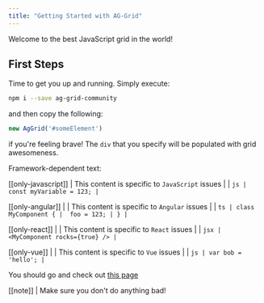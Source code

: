 ```yaml
---
title: "Getting Started with AG-Grid"
---
```

Welcome to the best JavaScript grid in the world!

## First Steps

Time to get you up and running. Simply execute:

```bash
npm i --save ag-grid-community
```

and then copy the following:

```js
new AgGrid('#someElement')
```

if you're feeling brave! The `div` that you specify will be populated with grid awesomeness.

Framework-dependent text:

[[only-javascript]]
| This content is specific to `JavaScript` issues
|
| ```js
| const myVariable = 123;
| ```

[[only-angular]]
|
| This content is specific to `Angular` issues
|
| ```ts
| class MyComponent {
|  foo = 123;
| }
| ```

[[only-react]]
|
| This content is specific to `React` issues
|
| ```jsx
| <MyComponent rocks={true} />
| ```

[[only-vue]]
|
| This content is specific to `Vue` issues
|
| ```js
| var bob = 'hello';
| ```

You should go and check out [this page](./column-definitions/)

[[note]]
| Make sure you don't do anything bad!
